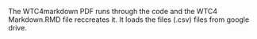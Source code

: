 The WTC4markdown PDF runs through the code and the WTC4 Markdown.RMD file reccreates it. It loads the files (.csv) files from google drive.
